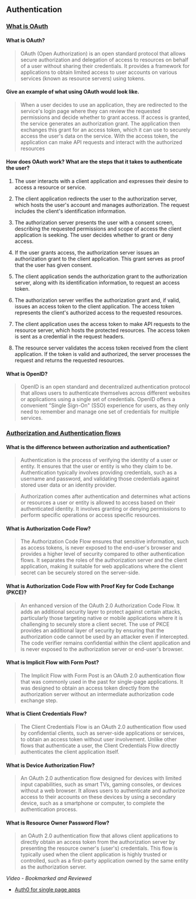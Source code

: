 ## Authentication

### [What is OAuth](https://www.csoonline.com/article/3216404/what-is-oauth-how-the-open-authorization-framework-works.html)

#### What is OAuth?

> OAuth (Open Authorization) is an open standard protocol that allows secure authorization and delegation of access to resources on behalf of a user without sharing their credentials. It provides a framework for applications to obtain limited access to user accounts on various services (known as resource servers) using tokens.

#### Give an example of what using OAuth would look like.

> When a user decides to use an application, they are redirected to the service's login page where they can review the requested permissions and decide whether to grant access. If access is granted, the service generates an authorization grant. The application then exchanges this grant for an access token, which it can use to securely access the user's data on the service. With the access token, the application can make API requests and interact with the authorized resources

#### How does OAuth work? What are the steps that it takes to authenticate the user?

1. The user interacts with a client application and expresses their desire to access a resource or service.

2. The client application redirects the user to the authorization server, which hosts the user's account and manages authorization. The request includes the client's identification information.

3. The authorization server presents the user with a consent screen, describing the requested permissions and scope of access the client application is seeking. The user decides whether to grant or deny access.

4. If the user grants access, the authorization server issues an authorization grant to the client application. This grant serves as proof that the user has given consent.

5. The client application sends the authorization grant to the authorization server, along with its identification information, to request an access token.

6. The authorization server verifies the authorization grant and, if valid, issues an access token to the client application. The access token represents the client's authorized access to the requested resources.

7. The client application uses the access token to make API requests to the resource server, which hosts the protected resources. The access token is sent as a credential in the request headers.

8. The resource server validates the access token received from the client application. If the token is valid and authorized, the server processes the request and returns the requested resources.

#### What is OpenID?

> OpenID is an open standard and decentralized authentication protocol that allows users to authenticate themselves across different websites or applications using a single set of credentials. OpenID offers a convenient "Single Sign-On" (SSO) experience for users, as they only need to remember and manage one set of credentials for multiple services.

### [Authorization and Authentication flows](https://auth0.com/docs/flows)

#### What is the difference between authorization and authentication?

> Authentication is the process of verifying the identity of a user or entity. It ensures that the user or entity is who they claim to be. Authentication typically involves providing credentials, such as a username and password, and validating those credentials against stored user data or an identity provider.

> Authorization comes after authentication and determines what actions or resources a user or entity is allowed to access based on their authenticated identity. It involves granting or denying permissions to perform specific operations or access specific resources.

#### What is Authorization Code Flow?

> The Authorization Code Flow ensures that sensitive information, such as access tokens, is never exposed to the end-user's browser and provides a higher level of security compared to other authentication flows. It separates the roles of the authorization server and the client application, making it suitable for web applications where the client secret can be securely stored on the server-side.

#### What is Authorization Code Flow with Proof Key for Code Exchange (PKCE)?

> An enhanced version of the OAuth 2.0 Authorization Code Flow. It adds an additional security layer to protect against certain attacks, particularly those targeting native or mobile applications where it is challenging to securely store a client secret. The use of PKCE provides an additional layer of security by ensuring that the authorization code cannot be used by an attacker even if intercepted. The code verifier remains confidential within the client application and is never exposed to the authorization server or end-user's browser.

#### What is Implicit Flow with Form Post?

> The Implicit Flow with Form Post is an OAuth 2.0 authentication flow that was commonly used in the past for single-page applications. It was designed to obtain an access token directly from the authorization server without an intermediate authorization code exchange step.

#### What is Client Credentials Flow?

> The Client Credentials Flow is an OAuth 2.0 authentication flow used by confidential clients, such as server-side applications or services, to obtain an access token without user involvement. Unlike other flows that authenticate a user, the Client Credentials Flow directly authenticates the client application itself.

#### What is Device Authorization Flow?

> An OAuth 2.0 authentication flow designed for devices with limited input capabilities, such as smart TVs, gaming consoles, or devices without a web browser. It allows users to authenticate and authorize access to their accounts on these devices by using a secondary device, such as a smartphone or computer, to complete the authentication process.

#### What is Resource Owner Password Flow?

> an OAuth 2.0 authentication flow that allows client applications to directly obtain an access token from the authorization server by presenting the resource owner's (user's) credentials. This flow is typically used when the client application is highly trusted or controlled, such as a first-party application owned by the same entity as the authorization server.

*Video - Bookmarked and Reviewed*

- [Auth0 for single page apps](https://auth0.com/docs/libraries/auth0-react)
